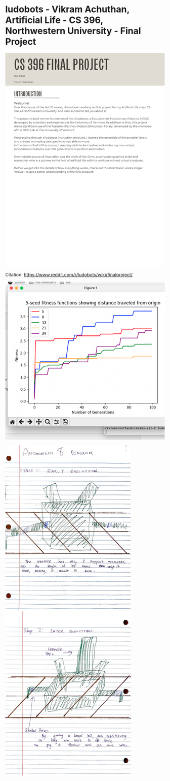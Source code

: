 # ludobots - Vikram Achuthan, Artificial Life - CS 396, Northwestern University - Final Project

![Introduction](/intro.png)



Citation: https://www.reddit.com/r/ludobots/wiki/finalproject/


![assignment8_graph](/assignment8graph.png)

![assignment8diagram](/assignment8diagram1.png)
![assignment8diagram2](/assignment8diagram2.png)

